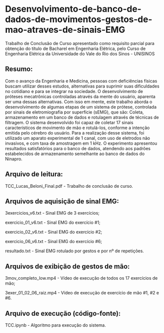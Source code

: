 # Desenvolvimento-de-banco-de-dados-de-movimentos-gestos-de-mao-atraves-de-sinais-EMG
Trabalho de Conclusão de Curso apresentado como requisito parcial para obtenção do título de Bacharel em Engenharia Elétrica, pelo Curso de Engenharia Elétrica da Universidade do Vale do Rio dos Sinos - UNISINOS

## Resumo:

Com o avanço da Engenharia e Medicina, pessoas com deficiências físicas buscam utilizar desses estudos, alternativas para suprimir suas dificuldades no cotidiano e para se integrar na sociedade. O desenvolvimento de próteses mecatrônicas controladas através da mente do usuário, aparenta ser uma dessas alternativas. Com isso em mente, este trabalho aborda o desenvolvimento de algumas etapas de um sistema de prótese, controlada por sinais de eletromiografia por superfície (sEMG), que são: Coleta, armazenamento em um banco de dados e rotulagem através de técnicas de filtragem. O sistema desenvolvido foi capaz de coletar 17 sinais característicos de movimento de mão e rotulá-los, conforme a intenção emitida pelo cérebro do usuário. Para a realização desse sistema, foi utilizado um aparato experimental de 1 canal, com uso de eletrodos não invasivos, e com taxa de amostragem em 1 kHz. O experimento apresentou resultados satisfatórios para o banco de dados, atendendo aos padrões estabelecidos de armazenamento semelhante ao banco de dados do Ninapro.

## Arquivo de leitura:

TCC_Lucas_Beloni_Final.pdf - Trabalho de conclusão de curso.

## Arquivos de aquisição de sinal EMG:

3exercicios_v6.txt - Sinal EMG de 3 exercícios;

exercicio_01_v6.txt - Sinal EMG do exercício #1;

exercicio_02_v6.txt - Sinal EMG do exercício #2;

exercicio_06_v6.txt - Sinal EMG do exercício #6;

resultado.txt - Sinal EMG rotulado por gestos e  por nº de repetições.

## Arquivos de exibição de gestos de mão:

3mov_completo_low.mp4 - Vídeo de execução de todos os 17 exercícios de mão;

3exer_01_02_06_raiz.mp4 - Vídeo de execução de exercício de mão #1, #2 e #6.

## Arquivo de execução (código-fonte):

TCC.ipynb - Algoritmo para execução do sistema.
